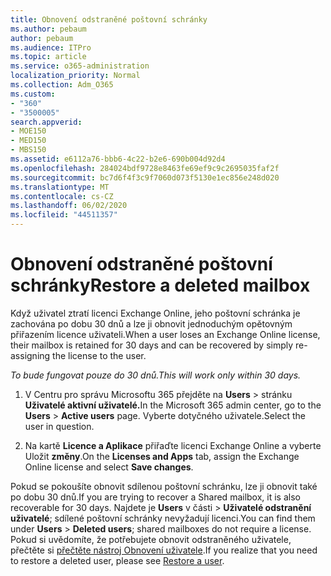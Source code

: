 ```yaml
---
title: Obnovení odstraněné poštovní schránky
ms.author: pebaum
author: pebaum
ms.audience: ITPro
ms.topic: article
ms.service: o365-administration
localization_priority: Normal
ms.collection: Adm_O365
ms.custom:
- "360"
- "3500005"
search.appverid:
- MOE150
- MED150
- MBS150
ms.assetid: e6112a76-bbb6-4c22-b2e6-690b004d92d4
ms.openlocfilehash: 284024bdf9728e8463fe69ef9c9c2695035faf2f
ms.sourcegitcommit: bc7d6f4f3c9f7060d073f5130e1ec856e248d020
ms.translationtype: MT
ms.contentlocale: cs-CZ
ms.lasthandoff: 06/02/2020
ms.locfileid: "44511357"
---
```

# <a name="restore-a-deleted-mailbox"></a><span data-ttu-id="db84e-102">Obnovení odstraněné poštovní schránky</span><span class="sxs-lookup"><span data-stu-id="db84e-102">Restore a deleted mailbox</span></span>

<span data-ttu-id="db84e-103">Když uživatel ztratí licenci Exchange Online, jeho poštovní schránka je zachována po dobu 30 dnů a lze ji obnovit jednoduchým opětovným přiřazením licence uživateli.</span><span class="sxs-lookup"><span data-stu-id="db84e-103">When a user loses an Exchange Online license, their mailbox is retained for 30 days and can be recovered by simply re-assigning the license to the user.</span></span>
  
 <span data-ttu-id="db84e-104">*To bude fungovat pouze do 30 dnů.*</span><span class="sxs-lookup"><span data-stu-id="db84e-104">*This will work only within 30 days.*</span></span>  
  
1. <span data-ttu-id="db84e-105">V Centru pro správu Microsoftu 365 přejděte na **Users** \> stránku **Uživatelé aktivní uživatelé.**</span><span class="sxs-lookup"><span data-stu-id="db84e-105">In the Microsoft 365 admin center, go to the **Users** \> **Active users** page.</span></span> <span data-ttu-id="db84e-106">Vyberte dotyčného uživatele.</span><span class="sxs-lookup"><span data-stu-id="db84e-106">Select the user in question.</span></span>

2. <span data-ttu-id="db84e-107">Na kartě **Licence a Aplikace** přiřaďte licenci Exchange Online a vyberte Uložit **změny**.</span><span class="sxs-lookup"><span data-stu-id="db84e-107">On the **Licenses and Apps** tab, assign the Exchange Online license and select **Save changes**.</span></span>

<span data-ttu-id="db84e-108">Pokud se pokoušíte obnovit sdílenou poštovní schránku, lze ji obnovit také po dobu 30 dnů.</span><span class="sxs-lookup"><span data-stu-id="db84e-108">If you are trying to recover a Shared mailbox, it is also recoverable for 30 days.</span></span> <span data-ttu-id="db84e-109">Najdete je **Users** v části \> **Uživatelé odstranění uživatelé**; sdílené poštovní schránky nevyžadují licenci.</span><span class="sxs-lookup"><span data-stu-id="db84e-109">You can find them under **Users** \> **Deleted users**; shared mailboxes do not require a license.</span></span> <span data-ttu-id="db84e-110">Pokud si uvědomíte, že potřebujete obnovit odstraněného uživatele, přečtěte si [přečtěte nástroj Obnovení uživatele](https://docs.microsoft.com/microsoft-365/admin/add-users/restore-user).</span><span class="sxs-lookup"><span data-stu-id="db84e-110">If you realize that you need to restore a deleted user, please see [Restore a user](https://docs.microsoft.com/microsoft-365/admin/add-users/restore-user).</span></span>
  